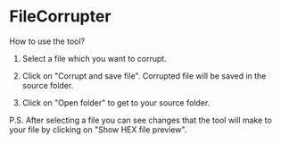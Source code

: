 # FileCorrupter

How to use the tool?

1. Select a file which you want to corrupt.

2. Click on "Corrupt and save file".
Corrupted file will be saved in the source folder.

3. Click on "Open folder" to get to your source folder.

P.S. After selecting a file you can see changes that the tool will make to your file by clicking on "Show HEX file preview".